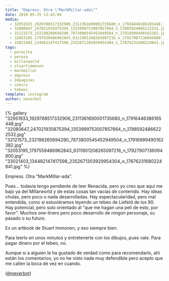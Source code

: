 ```yaml
---
title: "Empress. Otra \"MarkMillar-ada\""
date: 2018-05-25 13:43:04
media: 
  - 32951933_1929788517332906_2311361690001735680_n_17916446386165448.jpg
  - 32080647_247021935875394_1353999753007857664_n_17885924866222532.jpg
  - 32121573_232198260694290_7873800545452949504_n_17916999490162382.jpg
  - 32053195_1797559486962843_6311901208265097216_n_17927907136094800.jpg
  - 33021403_134482147417598_2352671303929954304_n_17876231680224841.jpg
tags: 
  - perecita
  - pereza
  - millarworld
  - stuartimmonen
  - markmillar
  - empress
  - 24paginas
  - comics
  - tebeos
template: instagram
author: neverbot
---
```


{% gallery "32951933_1929788517332906_2311361690001735680_n_17916446386165448.jpg" "32080647_247021935875394_1353999753007857664_n_17885924866222532.jpg" "32121573_232198260694290_7873800545452949504_n_17916999490162382.jpg" "32053195_1797559486962843_6311901208265097216_n_17927907136094800.jpg" "33021403_134482147417598_2352671303929954304_n_17876231680224841.jpg" %}

Empress. Otra "MarkMillar-ada".

Pues... todavía tengo pendiente de leer Renacida, pero yo creo que aquí me bajo ya del Millarworld y de estas cosas tan vacías de contenido. Hay ideas chulas, pero poco o nada desarrolladas. Hay espectacularidad, pero mal entendida, como si estuviéramos leyendo un tebeo de Liefeld de los 90. Hay potencial, pero solo orientado al "que me hagan una peli de esto, por favor". Muchos one-liners pero poco desarrollo de ningún personaje, su pasado o su futuro.

Es un artbook de Stuart Immonen, y eso siempre bien.

Para leerlo en unos minutos y entretenerte con los dibujos, pues vale. Para pagar dinero por el tebeo, no.

Aunque si a alguien le ha gustado de verdad como para recomendarlo, ahí están los comentarios, yo no he visto nada muy defendible pero acepto que me callen la boca de vez en cuando.

([@neverbot](https://instagram.com/neverbot))

